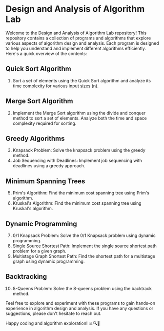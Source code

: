 # Design and Analysis of Algorithm Lab

Welcome to the Design and Analysis of Algorithm Lab repository! This repository contains a collection of programs and algorithms that explore various aspects of algorithm design and analysis. Each program is designed to help you understand and implement different algorithms efficiently. Here's a quick overview of the contents:

## Quick Sort Algorithm
1. Sort a set of elements using the Quick Sort algorithm and analyze its time complexity for various input sizes (n).

## Merge Sort Algorithm
2. Implement the Merge Sort algorithm using the divide and conquer method to sort a set of elements. Analyze both the time and space complexity required for sorting.

## Greedy Algorithms
3. Knapsack Problem: Solve the knapsack problem using the greedy method.
4. Job Sequencing with Deadlines: Implement job sequencing with deadlines using a greedy approach.

## Minimum Spanning Trees
5. Prim's Algorithm: Find the minimum cost spanning tree using Prim's algorithm.
6. Kruskal's Algorithm: Find the minimum cost spanning tree using Kruskal's algorithm.

## Dynamic Programming
7. 0/1 Knapsack Problem: Solve the 0/1 Knapsack problem using dynamic programming.
8. Single Source Shortest Path: Implement the single source shortest path problem for a given graph.
9. Multistage Graph Shortest Path: Find the shortest path for a multistage graph using dynamic programming.

## Backtracking
10. 8-Queens Problem: Solve the 8-queens problem using the backtrack method.

Feel free to explore and experiment with these programs to gain hands-on experience in algorithm design and analysis. If you have any questions or suggestions, please don't hesitate to reach out.

Happy coding and algorithm exploration! 📊🔍🧠
